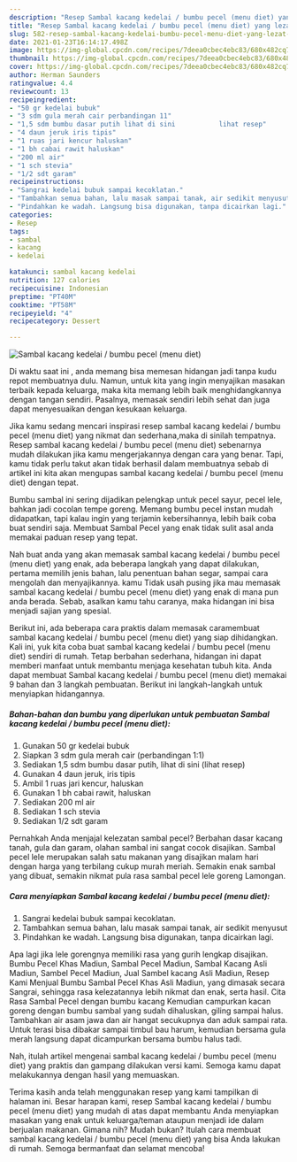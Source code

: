 ```yaml
---
description: "Resep Sambal kacang kedelai / bumbu pecel (menu diet) yang lezat Untuk Jualan"
title: "Resep Sambal kacang kedelai / bumbu pecel (menu diet) yang lezat Untuk Jualan"
slug: 582-resep-sambal-kacang-kedelai-bumbu-pecel-menu-diet-yang-lezat-untuk-jualan
date: 2021-01-23T16:14:17.498Z
image: https://img-global.cpcdn.com/recipes/7deea0cbec4ebc83/680x482cq70/sambal-kacang-kedelai-bumbu-pecel-menu-diet-foto-resep-utama.jpg
thumbnail: https://img-global.cpcdn.com/recipes/7deea0cbec4ebc83/680x482cq70/sambal-kacang-kedelai-bumbu-pecel-menu-diet-foto-resep-utama.jpg
cover: https://img-global.cpcdn.com/recipes/7deea0cbec4ebc83/680x482cq70/sambal-kacang-kedelai-bumbu-pecel-menu-diet-foto-resep-utama.jpg
author: Herman Saunders
ratingvalue: 4.4
reviewcount: 13
recipeingredient:
- "50 gr kedelai bubuk"
- "3 sdm gula merah cair perbandingan 11"
- "1,5 sdm bumbu dasar putih lihat di sini           lihat resep"
- "4 daun jeruk iris tipis"
- "1 ruas jari kencur haluskan"
- "1 bh cabai rawit haluskan"
- "200 ml air"
- "1 sch stevia"
- "1/2 sdt garam"
recipeinstructions:
- "Sangrai kedelai bubuk sampai kecoklatan."
- "Tambahkan semua bahan, lalu masak sampai tanak, air sedikit menyusut"
- "Pindahkan ke wadah. Langsung bisa digunakan, tanpa dicairkan lagi."
categories:
- Resep
tags:
- sambal
- kacang
- kedelai

katakunci: sambal kacang kedelai 
nutrition: 127 calories
recipecuisine: Indonesian
preptime: "PT40M"
cooktime: "PT58M"
recipeyield: "4"
recipecategory: Dessert

---
```



![Sambal kacang kedelai / bumbu pecel (menu diet)](https://img-global.cpcdn.com/recipes/7deea0cbec4ebc83/680x482cq70/sambal-kacang-kedelai-bumbu-pecel-menu-diet-foto-resep-utama.jpg)

Di waktu  saat ini , anda memang bisa memesan hidangan jadi tanpa kudu repot membuatnya dulu. Namun, untuk kita yang ingin menyajikan masakan terbaik kepada keluarga, maka kita memang lebih baik menghidangkannya dengan tangan sendiri. Pasalnya, memasak sendiri lebih sehat dan juga dapat menyesuaikan dengan kesukaan keluarga.

Jika kamu sedang mencari inspirasi resep sambal kacang kedelai / bumbu pecel (menu diet) yang nikmat dan sederhana,maka di sinilah tempatnya. Resep sambal kacang kedelai / bumbu pecel (menu diet)  sebenarnya mudah dilakukan jika kamu mengerjakannya dengan cara yang benar. Tapi, kamu tidak perlu takut akan tidak berhasil dalam membuatnya 
sebab di artikel ini kita akan mengupas sambal kacang kedelai / bumbu pecel (menu diet) dengan tepat.  

Bumbu sambal ini sering dijadikan pelengkap untuk pecel sayur, pecel lele, bahkan jadi cocolan tempe goreng. Memang bumbu pecel instan mudah didapatkan, tapi kalau ingin yang terjamin kebersihannya, lebih baik coba buat sendiri saja. Membuat Sambal Pecel yang enak tidak sulit asal anda memakai paduan resep yang tepat.

Nah buat anda yang akan memasak sambal kacang kedelai / bumbu pecel (menu diet) yang enak, ada beberapa langkah yang dapat dilakukan, pertama memilih jenis bahan, lalu penentuan bahan segar, sampai cara mengolah dan menyajikannya. kamu Tidak usah pusing jika mau memasak sambal kacang kedelai / bumbu pecel (menu diet) yang enak di mana pun anda berada. Sebab, asalkan kamu  tahu caranya, maka hidangan ini bisa menjadi sajian yang spesial.

Berikut ini, ada beberapa cara praktis  dalam memasak caramembuat sambal kacang kedelai / bumbu pecel (menu diet) yang siap dihidangkan. Kali ini, yuk kita coba buat sambal kacang kedelai / bumbu pecel (menu diet) sendiri di rumah. Tetap berbahan sederhana, hidangan ini dapat memberi manfaat untuk membantu menjaga kesehatan tubuh kita. Anda dapat membuat Sambal kacang kedelai / bumbu pecel (menu diet) memakai 9 bahan dan 3 langkah pembuatan. Berikut ini langkah-langkah untuk menyiapkan hidangannya.

<!--inarticleads1-->

##### Bahan-bahan dan bumbu yang diperlukan untuk pembuatan Sambal kacang kedelai / bumbu pecel (menu diet):

1. Gunakan 50 gr kedelai bubuk
1. Siapkan 3 sdm gula merah cair (perbandingan 1:1)
1. Sediakan 1,5 sdm bumbu dasar putih, lihat di sini           (lihat resep)
1. Gunakan 4 daun jeruk, iris tipis
1. Ambil 1 ruas jari kencur, haluskan
1. Gunakan 1 bh cabai rawit, haluskan
1. Sediakan 200 ml air
1. Sediakan 1 sch stevia
1. Sediakan 1/2 sdt garam


Pernahkah Anda menjajal kelezatan sambal pecel? Berbahan dasar kacang tanah, gula dan garam, olahan sambal ini sangat cocok disajikan. Sambal pecel lele merupakan salah satu makanan yang disajikan malam hari dengan harga yang terbilang cukup murah meriah. Semakin enak sambal yang dibuat, semakin nikmat pula rasa sambal pecel lele goreng Lamongan. 

<!--inarticleads2-->

##### Cara menyiapkan Sambal kacang kedelai / bumbu pecel (menu diet):

1. Sangrai kedelai bubuk sampai kecoklatan.
1. Tambahkan semua bahan, lalu masak sampai tanak, air sedikit menyusut
1. Pindahkan ke wadah. Langsung bisa digunakan, tanpa dicairkan lagi.


Apa lagi jika lele gorengnya memiliki rasa yang gurih lengkap disajikan. Bumbu Pecel Khas Madiun, Sambal Pecel Madiun, Sambal Kacang Asli Madiun, Sambel Pecel Madiun, Jual Sambel kacang Asli Madiun, Resep Kami Menjual Bumbu Sambal Pecel Khas Asli Madiun, yang dimasak secara Sangrai, sehingga rasa kelezatannya lebih nikmat dan enak, serta hasil. Cita Rasa Sambal Pecel dengan bumbu kacang Kemudian campurkan kacan goreng dengan bumbu sambal yang sudah dihaluskan, giling sampai halus. Tambahkan air asam jawa dan air hangat secukupnya dan aduk sampai rata. Untuk terasi bisa dibakar sampai timbul bau harum, kemudian bersama gula merah langsung dapat dicampurkan bersama bumbu halus tadi. 

Nah, itulah artikel mengenai  sambal kacang kedelai / bumbu pecel (menu diet)  yang praktis dan gampang dilakukan versi kami. Semoga kamu dapat melakukannya dengan hasil yang memuaskan. 

Terima kasih anda telah menggunakan resep yang kami tampilkan di halaman ini. Besar harapan kami, resep  Sambal kacang kedelai / bumbu pecel (menu diet) yang mudah di atas dapat membantu Anda menyiapkan masakan yang enak untuk keluarga/teman ataupun menjadi ide dalam berjualan makanan. Gimana nih? Mudah bukan? Itulah cara membuat sambal kacang kedelai / bumbu pecel (menu diet) yang bisa Anda lakukan di rumah. Semoga bermanfaat dan selamat mencoba!

